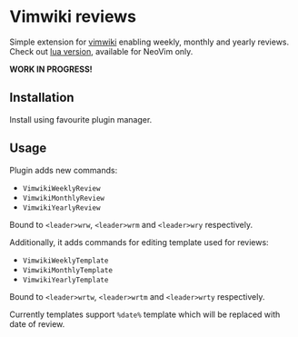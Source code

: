# Vimwiki reviews

Simple extension for [vimwiki](https://github.com/vimwiki/vimwiki) enabling weekly, monthly and yearly reviews.
Check out [lua version](https://github.com/esensar/vimwiki-reviews-lua), available for NeoVim only.

**WORK IN PROGRESS!**

## Installation

Install using favourite plugin manager.

## Usage

Plugin adds new commands:
- `VimwikiWeeklyReview`
- `VimwikiMonthlyReview`
- `VimwikiYearlyReview`

Bound to `<leader>wrw`, `<leader>wrm` and `<leader>wry` respectively.

Additionally, it adds commands for editing template used for reviews:
- `VimwikiWeeklyTemplate`
- `VimwikiMonthlyTemplate`
- `VimwikiYearlyTemplate`

Bound to `<leader>wrtw`, `<leader>wrtm` and `<leader>wrty` respectively.

Currently templates support `%date%` template which will be replaced with date of review.
